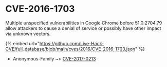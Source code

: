 # CVE-2016-1703

Multiple unspecified vulnerabilities in Google Chrome before 51.0.2704.79 allow attackers to cause a denial of service or possibly have other impact via unknown vectors.

{% embed url="https://github.com/Live-Hack-CVE/full_database/blob/main/cves/2016/CVE-2016-1703.json" %}


* Anonymous-Family ~> [CVE-2017-0213](https://zeste.alice-snow.ru/2016/database/cve-2016-1703/cve-2017-0213-anonymous-family)